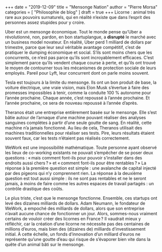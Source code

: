 +++
date        = "2019-12-09"
title       = "Mensonge Nation"
author      = "Pierre Morsa"
categories  = [ "Philosophie de blog" ]
draft       = true
+++
Licorne : animal très rare aux pouvoirs surnaturels, qui en réalité n’existe que dans l’esprit des personnes assez stupides pour y croire.

Uber est un mensonge économique. Tout le monde pense qu’Uber a révolutionné, non, pardon, en bon startuplangue, a **disrupté** le marché avec un business model novateur. En réalité, Uber perd 1 milliard de dollars par trimestre, parce que leur seul véritable avantage compétitif, c’est de pratiquer le dumping économique et social. S’ils sont moins chers que les concurrents, ce n’est pas parce qu’ils sont incroyablement efficaces. C’est simplement parce qu’ils vendent chaque course à perte, et qu’ils ont trouvé le moyen de contourner tous les mécanismes de protection sociale de leurs employés. Pareil pour Lyft, leur concurrent dont on parle moins souvent.

Tesla est toujours à la limite du mensonge. Ils ont un bon produit de base, la voiture électrique, une vraie vision, mais Elon Musk s’évertue à faire des promesses impossibles à tenir, comme la conduite 100 % autonome pour l’année prochaine. Chaque année, c’est repoussé à l’année prochaine. Et l’année prochaine, ce sera de nouveau repoussé à l’année d’après.

Theranos était une entreprise entièrement basée sur le mensonge. Elle s’est bâtie autour de l’arnaque d’une machine pouvant réaliser des analyses sanguines complètes à partir d’une seule goutte de sang. En réalité, cette machine n’a jamais fonctionné. Au lieu de cela, Theranos utilisait des machines traditionnelles pour réaliser ses tests. Pire, leurs résultats étaient souvent faux, car les tests n’étaient pas réalisés correctement.

WeWork est une impossibilité mathématique. Toute personne ayant observé les lieux de co-working existants ne pouvait s’empêcher de se poser deux questions : « mais comment font-ils pour pouvoir s’installer dans des endroits aussi chers ? » et « comment font-ils pour être rentables ? » La réponse à la première question est simple : une avalanche de capital injecté par des pigeons qui n’y comprennent rien. La réponse à la deuxième question est tout aussi simple : ils ne sont pas rentables et ne le seront jamais, à moins de faire comme les autres espaces de travail partagés : un contrôle drastique des coûts.

Le plus triste, c’est que le mensonge fonctionne. Ensemble, ces startups ont levé des dizaines milliards de dollars. Adam Neumann, le fondateur de WeWork, a empoché des milliards de dollars, alors que son entreprise n’avait aucune chance de fonctionner un jour. Alors, sommes-nous vraiment certains de vouloir créer des licornes en France ? Il vaudrait mieux y réfléchir, car la création d’une licorne ne nécessite pas des centaines de millions d’euros, mais bien des (dizaines de) milliards d’investissement initial. À cette échelle, un fonds d’innovation d’un milliard d’euros ne représente qu’une goutte d’eau qui risque de s’évaporer bien vite dans la quête d’un animal bâti sur le mensonge.
